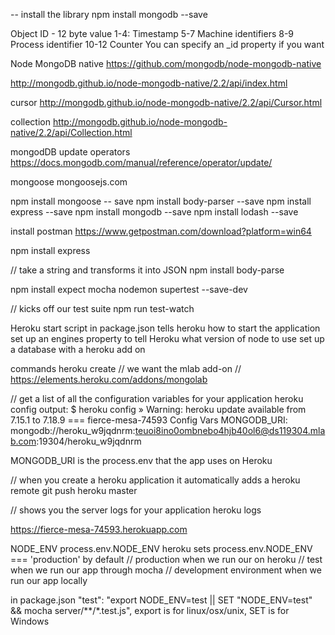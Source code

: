 -- install the library
npm install mongodb --save


Object ID - 12 byte value
1-4:	Timestamp
5-7	Machine identifiers
8-9	Process identifier
10-12	Counter
You can specify an _id property if you want


Node MongoDB native
https://github.com/mongodb/node-mongodb-native

http://mongodb.github.io/node-mongodb-native/2.2/api/index.html

cursor
http://mongodb.github.io/node-mongodb-native/2.2/api/Cursor.html

collection
http://mongodb.github.io/node-mongodb-native/2.2/api/Collection.html

mongodDB update operators
https://docs.mongodb.com/manual/reference/operator/update/

mongoose
mongoosejs.com

npm install mongoose -- save
npm install body-parser --save
npm install express --save
npm install mongodb --save
npm install lodash --save

install postman
https://www.getpostman.com/download?platform=win64


npm install express

// take a string and transforms it into JSON
npm install body-parse

npm install expect mocha nodemon supertest --save-dev

// kicks off our test suite
npm run test-watch


Heroku
start script in package.json tells heroku how to start the application
set up an engines property to tell Heroku what version of node to use
set up a database with a heroku add on

commands
heroku create
// we want the mlab add-on
// https://elements.heroku.com/addons/mongolab

// get a  list of all the configuration variables for your application
heroku config
output:
$ heroku config
 »   Warning: heroku update available from 7.15.1 to 7.18.9
=== fierce-mesa-74593 Config Vars
MONGODB_URI: mongodb://heroku_w9jqdnrm:teuoi8ino0ombnebo4hjb40ol6@ds119304.mlab.com:19304/heroku_w9jqdnrm

MONGODB_URI is the process.env that the app uses on Heroku

// when you create a heroku application it automatically adds a heroku remote
git push heroku master


// shows you the server logs for your application
heroku logs

https://fierce-mesa-74593.herokuapp.com


NODE_ENV
process.env.NODE_ENV
heroku sets process.env.NODE_ENV === 'production' by default
// production when we run our on heroku
// test when we run our app through mocha
// development environment when we run our app locally

in package.json
"test": "export NODE_ENV=test || SET \"NODE_ENV=test\" && mocha server/**/*.test.js",
export is for linux/osx/unix, SET is for Windows
